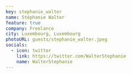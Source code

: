 ```yaml
---
key: stephanie_walter
name: Stéphanie Walter
feature: true
company: Freelance
city: Luxembourg, Luxembourg
photoURL: guests/stephanie_walter.jpeg
socials:
  - icon: twitter
    link: https://twitter.com/WalterStephanie
    name: WalterStephanie
---
```


